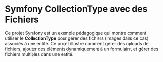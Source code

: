 # Symfony CollectionType avec des Fichiers

Ce projet Symfony est un exemple pédagogique qui montre comment utiliser le **CollectionType** pour gérer des fichiers (images dans ce cas) associés à une entité. Ce projet illustre comment gérer des uploads de fichiers, ajouter des éléments dynamiquement à un formulaire, et gérer des fichiers multiples dans une entité.